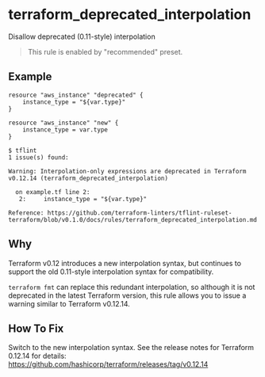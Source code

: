# terraform_deprecated_interpolation

Disallow deprecated (0.11-style) interpolation

> This rule is enabled by "recommended" preset.

## Example

```hcl
resource "aws_instance" "deprecated" {
    instance_type = "${var.type}"
}

resource "aws_instance" "new" {
    instance_type = var.type
}
```

```
$ tflint
1 issue(s) found:

Warning: Interpolation-only expressions are deprecated in Terraform v0.12.14 (terraform_deprecated_interpolation)

  on example.tf line 2:
   2:     instance_type = "${var.type}"

Reference: https://github.com/terraform-linters/tflint-ruleset-terraform/blob/v0.1.0/docs/rules/terraform_deprecated_interpolation.md

```

## Why

Terraform v0.12 introduces a new interpolation syntax, but continues to support the old 0.11-style interpolation syntax for compatibility.

`terraform fmt` can replace this redundant interpolation, so although it is not deprecated in the latest Terraform version, this rule allows you to issue a warning similar to Terraform v0.12.14.

## How To Fix

Switch to the new interpolation syntax. See the release notes for Terraform 0.12.14 for details: https://github.com/hashicorp/terraform/releases/tag/v0.12.14
